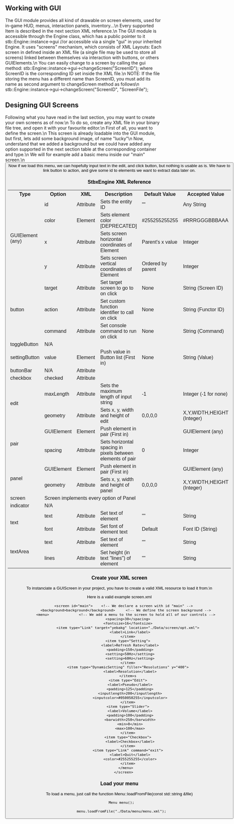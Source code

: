 ## Working with GUI ##

The GUI module provides all kind of drawable on screen elements, used for in-game HUD, menus, interaction panels, inventory...\n
Every supported Item is described in the next section XML reference.\n
The GUI module is accessible through the Engine class, which has a public pointer to it
	stb::Engine::instance->gui //or accessible via a single "gui" in your inherited Engine.
It uses "screens" mechanism, which consists of XML Layouts: Each screen in defined inside an XML file (a single file may be used to store all screens) linked between themselves via interaction with buttons, or others GUIElements.\n
You can easily change to a screen by calling the gui method:
	stb::Engine::instance->gui->changeScreen("ScreenID");
where ScreenID is the corresponding ID set inside the XML file.\n
NOTE: If the file storing the menu has a different name than ScreenID, you must add its name as second argument to changeScreen method as follows\n
	stb::Engine::instance->gui->changeScreen("ScreenID", "ScreenFile");

## Designing GUI Screens ##

Following what you have read in the last section, you may want to create your own screens as of now.\n
To do so, create any XML file in your binary file tree, and open it with your favourite editor.\n
First of all, you want to define the screen.\n
	<screen id="main">
	</screen>
This screen is already loadable into the GUI module, but first, lets add some background image, of name "lucky"\n
	<screen id="main" background="lucky">
	</screen>
Now, understand that we added a background but we could have added any option supported in the  next section table at the corresponding container and type.\n
We will for example add a basic menu inside our "main" screen.\n
	<screen id="main" background="lucky">
		<text text="title" font="default" />
		<pair>
			<text text="name:" font="default" />
			<edit width="100px" />
		</pair>
		<button text="ok" font="default" />
	</screen>
Now if we load this menu, we can hopefully input text in the edit, and click button, but nothing is usable as is. We have to link button to action, and give some id to elements we want to extract data later on.

### StbxEngine XML Reference

<table>
  <tr>
    <th colspan="2">Type</th><th>Option</th><th>XML</th><th>Description</th><th>Default Value</th><th>Accepted Value</th>
  </tr>
  <tr>
    <td colspan="2" rowspan="4">GUIElement (any)</td>
    <td>id</td><td>Attribute</td><td>Sets the entity ID</td><td>""</td><td>Any String</td>
  </tr>
  <tr><td>color</td><td>Element</td><td>Sets element color [DEPRECATED]</td><td>#255255255255</td><td>#RRRGGGBBBAAA</td></tr>
  <tr><td>x</td><td>Attribute</td><td>Sets screen horizontal coordinates of Element</td><td>Parent's x value</td><td>Integer</td></tr>
  <tr><td>y</td><td>Attribute</td><td>Sets screen vertical coordinates of Element</td><td>Ordered by parent</td><td>Integer</td></tr>
  <tr>
    <td colspan="2" rowspan="3">button</td>
    <td>target</td><td>Attribute</td><td>Set target screen to go to on click</td><td>None</td><td>String (Screen ID)</td>
  </tr>
  <tr><td>action</td><td>Attribute</td><td>Set custom function identifier to call on click</td><td>None</td><td>String (Functor ID)</td></tr>
  <tr><td>command</td><td>Attribute</td><td>Set console command to run on click</td><td>None</td><td>String (Command)</td></tr>
  <tr>
    <td colspan="2" rowspan="1">toggleButton</td>
    <td>N/A</td><td></td><td></td><td></td><td></td>
  </tr>
  <tr>
    <td colspan="2" rowspan="1">settingButton</td>
    <td>value</td><td>Element</td><td>Push value in Button list (First in)</td><td>None</td><td>String (Value)</td>
  </tr>
  <tr>
    <td colspan="2" rowspan="1">buttonBar</td>
    <td>N/A</td><td>Attribute</td><td></td><td></td><td></td>
  </tr>
  <tr>
    <td colspan="2" rowspan="1">checkbox</td>
    <td>checked</td><td>Attribute</td><td></td><td></td><td></td>
  </tr>
  <tr>
    <td colspan="2" rowspan="2">edit</td>
    <td>maxLength</td><td>Attribute</td><td>Sets the maximum length of input string</td><td>-1</td><td>Integer (-1 for none)</td>
  </tr>
  <tr><td>geometry</td><td>Attribute</td><td>Sets x, y, width and height of edit</td><td>0,0,0,0</td><td>X,Y,WIDTH,HEIGHT (Integer)</td></tr>
  <tr>
    <td colspan="2" rowspan="2">pair</td>
    <td>GUIElement</td><td>Element</td><td>Push element in pair (First in)</td><td></td><td>GUIElement (any)</td>
  </tr>
  <tr><td>spacing</td><td>Attribute</td><td>Sets horizontal spacing in pixels between elements of pair</td><td>0</td><td>Integer</td></tr>
  <tr>
    <td colspan="2" rowspan="2">panel</td>
    <td>GUIElement</td><td>Element</td><td>Push element in pair (First in)</td><td></td><td>GUIElement (any)</td>
  </tr>
  <tr><td>geometry</td><td>Attribute</td><td>Sets x, y, width and height of panel</td><td>0,0,0,0</td><td>X,Y,WIDTH,HEIGHT (Integer)</td></tr>
  <tr>
    <td colspan="2" rowspan="1">screen</td>
    <td colspan="5">Screen implements every option of Panel</td>
  </tr>
  <tr>
    <td colspan="2" rowspan="1">indicator</td>
    <td>N/A</td><td></td><td></td><td></td><td></td>
  </tr>
  <tr>
    <td colspan="2" rowspan="2">text</td>
    <td>text</td><td>Attribute</td><td>Set text of element</td><td>""</td><td>String</td>
  </tr>
  <tr><td>font</td><td>Attribute</td><td>Set font of element text</td><td>Default</td><td>Font ID (String)</td></tr>
  <tr>
    <td colspan="2" rowspan="2">textArea</td>
    <td>text</td><td>Attribute</td><td>Set text of element</td><td>""</td><td>String</td>
  </tr>
  <tr><td>lines</td><td>Attribute</td><td>Set height (in text "lines") of element</td><td>""</td><td>String</td></tr>
</table>

### Create your XML screen

To instanciate a GUIScreen in your project, you have to create a valid XML resource to load it from.\n

Here is a valid example screen.xml

        <screen id="main">    <!-- We declare a screen with id "main" -->
          <background>background</background>     <!-- We define the screen background -->
          <menu>              <!-- We add a menu to the screen to hold all of our controls -->
            <spacing>30</spacing>
            <fontsize>16</fontsize>
            <item type="Link" target="yebakg" location="./Data/screen/opt.xml">
              <label>Link</label>
            </item>
            <item type="Setting">
              <label>Refresh Rate</label>
              <padding>150</padding>
              <setting>50Hz</setting>
              <setting>60Hz</setting>
            </item>
            <item type="DynamicSetting" filler="Resolutions" y="400">
              <label>Resolution</label>
            </item>s
            <item type="Edit">
              <label>Pseudo</label>
              <padding>125</padding>
              <inputlength>200</inputlength>
              <inputcolor>#050050255</inputcolor>
            </item>
            <item type="Slider">
              <label>Volume</label>
              <padding>100</padding>
              <barwidth>250</barwidth>
              <min>0</min>
              <max>100</max>
            </item>
            <item type="Checkbox">
              <label>Checkbox</label>
            </item>
            <item type="Link" command="exit">
              <label>Quit</label>
              <color>#255255255</color>
            </item>
          </menu>
        </screen>

### Load your menu

To load a menu, just call the function Menu::loadFromFile(const std::string &file)

      Menu menu();

      menu.loadFromFile("./Data/menu/menu.xml");
